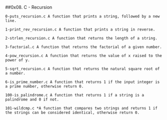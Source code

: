 

##0x08. C - Recursion

    0-puts_recursion.c A function that prints a string, followed by a new line.

    1-print_rev_recursion.c A function that prints a string in reverse.

    2-strlen_recursion.c A function that returns the length of a string.

    3-factorial.c A function that returns the factorial of a given number.

    4-pow_recursion.c A function that returns the value of x raised to the power of y.

    5-sqrt_recursion.c A function that returns the natural square root of a number.

    6-is_prime_number.c A function that returns 1 if the input integer is a prime number, otherwise return 0.

    100-is_palindrome.c A function that returns 1 if a string is a palindrome and 0 if not.

    101-wildcmp.c *A function that compares two strings and returns 1 if the strings can be considered identical, otherwise return 0.


